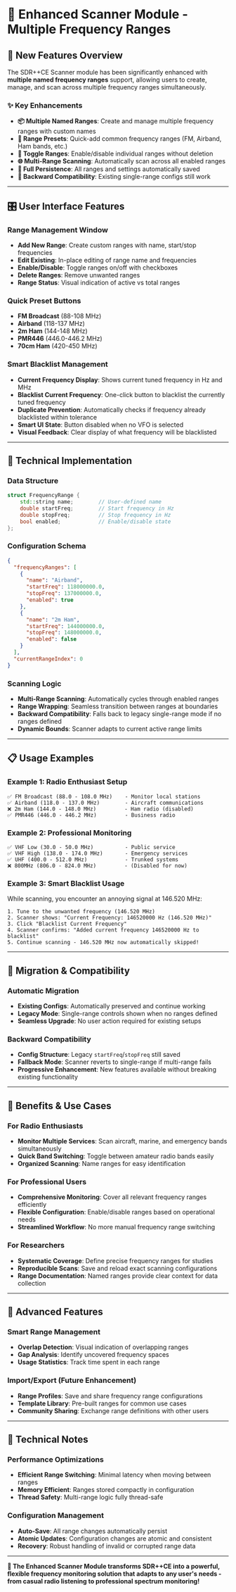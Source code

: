 # 🔄 **Enhanced Scanner Module - Multiple Frequency Ranges**

## 🚀 **New Features Overview**

The SDR++CE Scanner module has been significantly enhanced with **multiple named frequency ranges** support, allowing users to create, manage, and scan across multiple frequency ranges simultaneously.

### ✨ **Key Enhancements**

- **📦 Multiple Named Ranges**: Create and manage multiple frequency ranges with custom names
- **🎯 Range Presets**: Quick-add common frequency ranges (FM, Airband, Ham bands, etc.)  
- **🔄 Toggle Ranges**: Enable/disable individual ranges without deletion
- **🌐 Multi-Range Scanning**: Automatically scan across all enabled ranges
- **💾 Full Persistence**: All ranges and settings automatically saved
- **🔄 Backward Compatibility**: Existing single-range configs still work

---

## 🎛️ **User Interface Features**

### **Range Management Window**
- **Add New Range**: Create custom ranges with name, start/stop frequencies
- **Edit Existing**: In-place editing of range name and frequencies
- **Enable/Disable**: Toggle ranges on/off with checkboxes
- **Delete Ranges**: Remove unwanted ranges
- **Range Status**: Visual indication of active vs total ranges

### **Quick Preset Buttons**
- **FM Broadcast** (88-108 MHz)
- **Airband** (118-137 MHz) 
- **2m Ham** (144-148 MHz)
- **PMR446** (446.0-446.2 MHz)
- **70cm Ham** (420-450 MHz)

### **Smart Blacklist Management**
- **Current Frequency Display**: Shows current tuned frequency in Hz and MHz
- **Blacklist Current Frequency**: One-click button to blacklist the currently tuned frequency
- **Duplicate Prevention**: Automatically checks if frequency already blacklisted within tolerance
- **Smart UI State**: Button disabled when no VFO is selected
- **Visual Feedback**: Clear display of what frequency will be blacklisted

---

## 🔧 **Technical Implementation**

### **Data Structure**
```cpp
struct FrequencyRange {
    std::string name;        // User-defined name
    double startFreq;        // Start frequency in Hz
    double stopFreq;         // Stop frequency in Hz  
    bool enabled;            // Enable/disable state
};
```

### **Configuration Schema**
```json
{
  "frequencyRanges": [
    {
      "name": "Airband",
      "startFreq": 118000000.0,
      "stopFreq": 137000000.0, 
      "enabled": true
    },
    {
      "name": "2m Ham",
      "startFreq": 144000000.0,
      "stopFreq": 148000000.0,
      "enabled": false
    }
  ],
  "currentRangeIndex": 0
}
```

### **Scanning Logic**
- **Multi-Range Scanning**: Automatically cycles through enabled ranges
- **Range Wrapping**: Seamless transition between ranges at boundaries
- **Backward Compatibility**: Falls back to legacy single-range mode if no ranges defined
- **Dynamic Bounds**: Scanner adapts to current active range limits

---

## 📋 **Usage Examples**

### **Example 1: Radio Enthusiast Setup**
```
✅ FM Broadcast (88.0 - 108.0 MHz)    - Monitor local stations
✅ Airband (118.0 - 137.0 MHz)        - Aircraft communications  
❌ 2m Ham (144.0 - 148.0 MHz)         - Ham radio (disabled)
✅ PMR446 (446.0 - 446.2 MHz)         - Business radio
```

### **Example 2: Professional Monitoring**
```
✅ VHF Low (30.0 - 50.0 MHz)          - Public service
✅ VHF High (138.0 - 174.0 MHz)       - Emergency services
✅ UHF (400.0 - 512.0 MHz)            - Trunked systems
❌ 800MHz (806.0 - 824.0 MHz)         - (Disabled for now)
```

### **Example 3: Smart Blacklist Usage**
While scanning, you encounter an annoying signal at 146.520 MHz:
```
1. Tune to the unwanted frequency (146.520 MHz)
2. Scanner shows: "Current Frequency: 146520000 Hz (146.520 MHz)"
3. Click "Blacklist Current Frequency" 
4. Scanner confirms: "Added current frequency 146520000 Hz to blacklist"
5. Continue scanning - 146.520 MHz now automatically skipped!
```

---

## 🔄 **Migration & Compatibility**

### **Automatic Migration**
- **Existing Configs**: Automatically preserved and continue working
- **Legacy Mode**: Single-range controls shown when no ranges defined
- **Seamless Upgrade**: No user action required for existing setups

### **Backward Compatibility**
- **Config Structure**: Legacy `startFreq`/`stopFreq` still saved
- **Fallback Mode**: Scanner reverts to single-range if multi-range fails
- **Progressive Enhancement**: New features available without breaking existing functionality

---

## 🚀 **Benefits & Use Cases**

### **For Radio Enthusiasts**
- **Monitor Multiple Services**: Scan aircraft, marine, and emergency bands simultaneously
- **Quick Band Switching**: Toggle between amateur radio bands easily
- **Organized Scanning**: Name ranges for easy identification

### **For Professional Users**
- **Comprehensive Monitoring**: Cover all relevant frequency ranges efficiently
- **Flexible Configuration**: Enable/disable ranges based on operational needs
- **Streamlined Workflow**: No more manual frequency range switching

### **For Researchers**
- **Systematic Coverage**: Define precise frequency ranges for studies
- **Reproducible Scans**: Save and reload exact scanning configurations
- **Range Documentation**: Named ranges provide clear context for data collection

---

## 🎯 **Advanced Features**

### **Smart Range Management**
- **Overlap Detection**: Visual indication of overlapping ranges
- **Gap Analysis**: Identify uncovered frequency spaces
- **Usage Statistics**: Track time spent in each range

### **Import/Export** (Future Enhancement)
- **Range Profiles**: Save and share frequency range configurations
- **Template Library**: Pre-built ranges for common use cases  
- **Community Sharing**: Exchange range definitions with other users

---

## 🔧 **Technical Notes**

### **Performance Optimizations**
- **Efficient Range Switching**: Minimal latency when moving between ranges
- **Memory Efficient**: Ranges stored compactly in configuration
- **Thread Safety**: Multi-range logic fully thread-safe

### **Configuration Management**
- **Auto-Save**: All range changes automatically persist
- **Atomic Updates**: Configuration changes are atomic and consistent
- **Recovery**: Robust handling of invalid or corrupted range data

---

**🎉 The Enhanced Scanner Module transforms SDR++CE into a powerful, flexible frequency monitoring solution that adapts to any user's needs - from casual radio listening to professional spectrum monitoring!**
